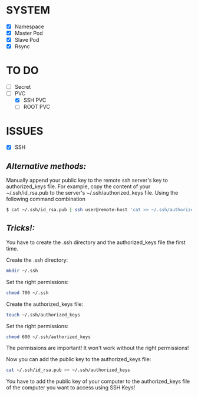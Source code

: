 # SYSTEM

- [x] Namespace
- [x] Master Pod
- [x] Slave Pod
- [x] Rsync

# TO DO
- [ ] Secret
- [ ] PVC
    - [x] SSH PVC
    - [ ] ROOT PVC

# ISSUES
- [x] SSH

## _Alternative methods:_
Manually append your public key to the remote ssh server's key to authorized_keys file. For example, copy the content of your ~/.ssh/id_rsa.pub to the server's ~/.ssh/authorized_keys file.
Using the following command combination

```sh
$ cat ~/.ssh/id_rsa.pub | ssh user@remote-host 'cat >> ~/.ssh/authorized_keys'
```

## _Tricks!:_
You have to create the .ssh directory and the authorized_keys file the first time.

Create the .ssh directory:
```sh
mkdir ~/.ssh
```

Set the right permissions:
```sh
chmod 700 ~/.ssh
```

Create the authorized_keys file:
```sh
touch ~/.ssh/authorized_keys
```

Set the right permissions:
```sh
chmod 600 ~/.ssh/authorized_keys
```

The permissions are important! It won't work without the right permissions!

Now you can add the public key to the authorized_keys file:

```sh
cat ~/.ssh/id_rsa.pub >> ~/.ssh/authorized_keys
```

You have to add the public key of your computer to the authorized_keys file of the computer you want to access using SSH Keys!
